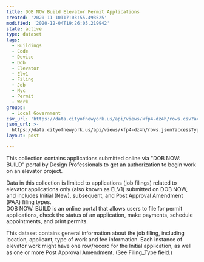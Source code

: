 ```yaml
---
title: DOB NOW Build Elevator Permit Applications
created: '2020-11-10T17:03:55.493525'
modified: '2020-12-04T19:26:05.219942'
state: active
type: dataset
tags:
  - Buildings
  - Code
  - Device
  - Dob
  - Elevator
  - Elv1
  - Filing
  - Job
  - Nyc
  - Permit
  - Work
groups:
  - Local Government
csv_url: 'https://data.cityofnewyork.us/api/views/kfp4-dz4h/rows.csv?accessType=DOWNLOAD'
json_url: >-
  https://data.cityofnewyork.us/api/views/kfp4-dz4h/rows.json?accessType=DOWNLOAD
layout: post

---
```

This collection contains applications submitted online via "DOB NOW: BUILD" portal by Design Professionals to get an authorization to begin work on an elevator project.
</p>
Data in this collection is limited to applications (job filings) related to elevator applications only (also known as ELV1)  submitted on DOB NOW, and includes Initial (New), subsequent, and Post Approval Amendment (PAA) filing types.
</br>
DOB NOW: BUILD is an online portal that allows users to file for permit applications, check the status of an application, make payments, schedule appointments, and print permits.

This dataset contains general information about the job filing, including location, applicant, type of work and fee information. Each instance of elevator work might have one row/record for the Initial application, as well as one or more Post Approval Amendment. (See Filing_Type field.)
